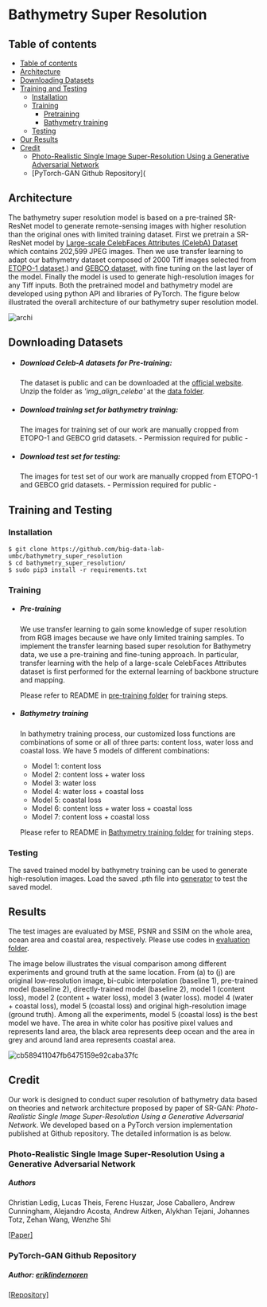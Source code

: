 # Bathymetry Super Resolution

## Table of contents

- [Table of contents](https://github.com/big-data-lab-umbc/bathymetry_super_resolution/blob/main/README.md#table-of-contents)
- [Architecture](https://github.com/big-data-lab-umbc/bathymetry_super_resolution/blob/main/README.md#architecture)
- [Downloading Datasets](https://github.com/big-data-lab-umbc/bathymetry_super_resolution/blob/main/README.md#downloading-datasets)
- [Training and Testing](https://github.com/big-data-lab-umbc/bathymetry_super_resolution/blob/main/README.md#training-and-testing)
  - [Installation](https://github.com/big-data-lab-umbc/bathymetry_super_resolution/blob/main/README.md#installation)
  - [Training](https://github.com/big-data-lab-umbc/bathymetry_super_resolution/blob/main/README.md#training)
    - [Pretraining](https://github.com/big-data-lab-umbc/bathymetry_super_resolution/blob/main/README.md#pre-training)
    - [Bathymetry training](https://github.com/big-data-lab-umbc/bathymetry_super_resolution/blob/main/README.md#bathymetry-training)
  - [Testing](https://github.com/big-data-lab-umbc/bathymetry_super_resolution/blob/main/README.md#testing)
- [Our Results](https://github.com/big-data-lab-umbc/bathymetry_super_resolution/blob/main/README.md#results)
- [Credit](https://github.com/big-data-lab-umbc/bathymetry_super_resolution/blob/main/README.md#credit)
  - [Photo-Realistic Single Image Super-Resolution Using a Generative Adversarial Network](https://arxiv.org/pdf/1609.04802v5.pdf)
  - [PyTorch-GAN Github Repository](



## Architecture

The bathymetry super resolution model is based on a pre-trained SR-ResNet model to generate remote-sensing images with higher resolution than the original ones with limited training dataset. First we pretrain a SR-ResNet model by [Large-scale CelebFaces Attributes (CelebA) Dataset](https://mmlab.ie.cuhk.edu.hk/projects/CelebA.html) which contains 202,599 JPEG images. Then we use transfer learning to adapt our bathymetry dataset composed of 2000 Tiff images selected from [ETOPO-1 dataset](https://www.ngdc.noaa.gov/mgg/global/#:~:text=ETOPO1%20is%20a%201%20arc,base%20of%20the%20ice%20sheets).) and [GEBCO dataset](https://www.gebco.net/), with fine tuning on the last layer of the model. Finally the model is used to generate high-resolution images for any Tiff inputs. Both the pretrained model and bathymetry model are developed using python API and libraries of PyTorch. The figure below illustrated the overall architecture of our bathymetry super resolution model.

![archi](https://user-images.githubusercontent.com/90643297/180836496-6aef8550-6966-4667-9607-acdc6edbf7c0.png)

## Downloading Datasets

- ##### Download Celeb-A datasets for Pre-training:

  The dataset is public and can be downloaded at the [official website](https://mmlab.ie.cuhk.edu.hk/projects/CelebA.html). Unzip the folder as *'img_align_celeba'* at the [data folder](https://github.com/big-data-lab-umbc/bathymetry_super_resolution/tree/main/data).

- ##### Download training set for bathymetry training:

  The images for training set of our work are manually cropped from ETOPO-1 and GEBCO grid datasets. - Permission required for public -

- ##### Download test set for testing:

  The images for test set of our work are manually cropped from ETOPO-1 and GEBCO grid datasets. - Permission required for public -

## Training and Testing

### Installation

```
$ git clone https://github.com/big-data-lab-umbc/bathymetry_super_resolution
$ cd bathymetry_super_resolution/
$ sudo pip3 install -r requirements.txt
```

### Training

- ##### Pre-training

  We use transfer learning to gain some knowledge of super resolution from RGB images because we have only limited training samples. To implement the transfer learning based super resolution for Bathymetry data, we use a pre-training and fine-tuning approach. In particular, transfer learning with the help of a large-scale CelebFaces Attributes dataset is first performed for the external learning of backbone structure and mapping.

  Please refer to README in [pre-training folder](https://github.com/big-data-lab-umbc/bathymetry_super_resolution/tree/main/pretraining) for training steps.

- ##### Bathymetry training

  In bathymetry training process, our customized loss functions are combinations of some or all of three parts: content loss, water loss and coastal loss. We have 5 models of different combinations:

  - Model 1: content loss
  - Model 2: content loss + water loss
  - Model 3: water loss
  - Model 4: water loss + coastal loss
  - Model 5: coastal loss
  - Model 6: content loss + water loss + coastal loss
  - Model 7: content loss + coastal loss

  Please refer to README in [Bathymetry training folder](https://github.com/big-data-lab-umbc/bathymetry_super_resolution/tree/main/bathymetry_training) for training steps.

### Testing 

The saved trained model by bathymetry training can be used to generate high-resolution images. Load the saved .pth file into [generator](https://github.com/big-data-lab-umbc/bathymetry_super_resolution/blob/main/bathymetry_training/generator.ipynb) to test the saved model.

## Results

The test images are evaluated by MSE, PSNR and SSIM on the whole area, ocean area and coastal area, respectively. Please use codes in [evaluation folder](https://github.com/big-data-lab-umbc/bathymetry_super_resolution/tree/main/evaluation).

The image below illustrates the visual comparison among different experiments and ground truth at the same location. From (a) to (j) are original low-resolution image, bi-cubic interpolation (baseline 1), pre-trained model (baseline 2), directly-trained model (baseline 2), model 1 (content loss), model 2 (content + water loss), model 3 (water loss). model 4 (water + coastal loss), model 5 (coastal loss) and original high-resolution image (ground truth). Among all the experiments, model 5 (coastal loss) is the best model we have. The area in white color has positive pixel values and represents land area, the black area represents deep ocean and the area in grey and around land area represents coastal area.

![cb589411047fb6475159e92caba37fc](https://user-images.githubusercontent.com/90643297/180836330-a17a2d85-f1fb-4620-93ce-efcab41f687e.png)

## Credit

Our work is designed to conduct super resolution of bathymetry data based on theories and network architecture proposed by paper of SR-GAN: *Photo-Realistic Single Image Super-Resolution Using a Generative Adversarial Network*. We developed based on a PyTorch version implementation published at Github repository. The detailed information is as below.

### Photo-Realistic Single Image Super-Resolution Using a Generative Adversarial Network

##### Authors

Christian Ledig, Lucas Theis, Ferenc Huszar, Jose Caballero, Andrew Cunningham, Alejandro Acosta, Andrew Aitken, Alykhan Tejani, Johannes Totz, Zehan Wang, Wenzhe Shi

[[Paper\]](https://arxiv.org/pdf/1609.04802v5.pdf)

### PyTorch-GAN Github Repository

##### Author: ***[eriklindernoren](https://github.com/eriklindernoren/PyTorch-GAN/commits?author=eriklindernoren)*** 

[[Repository\]](https://github.com/eriklindernoren/PyTorch-GAN)

